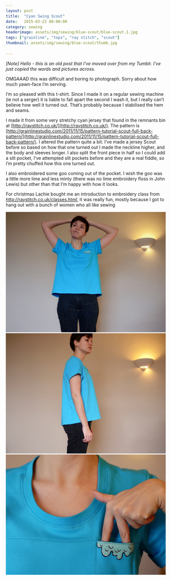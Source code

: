 ```yaml
---
layout: post
title:  "Cyan Swing Scout"
date:   2015-03-22 00:00:00
category: sewing
headerimage: assets/img/sewing/blue-scout/blue-scout.1.jpg
tags: ["grainline", "tops", "ray stitch", "scout"]
thumbnail: assets/img/sewing/blue-scout/thumb.jpg

---
```


_[Note] Hello - this is an old post that I've moved over from my Tumblr. I've just copied the words and pictures across._

OMGAAAD this was difficult and boring to photograph. Sorry about how much yawn-face I’m serving.

I’m so pleased with this t-shirt. Since I made it on a regular sewing machine (ie not a serger) it is liable to fall apart the second I wash it, but I really can’t believe how well it turned out. That’s probably because I stabilised the hem and seams.

I made it from some very stretchy cyan jersey that found in the remnants bin at [http://raystitch.co.uk/](http://raystitch.co.uk/). The pattern is [http://grainlinestudio.com/2011/11/15/pattern-tutorial-scout-full-back-pattern/](http://grainlinestudio.com/2011/11/15/pattern-tutorial-scout-full-back-pattern/). I altered the pattern quite a bit. I’ve made a jersey Scout before so based on how that one turned out I made the neckline higher, and the body and sleeves longer. I also split the front piece in half so I could add a slit pocket, I’ve attempted slit pockets before and they are a real fiddle, so I’m pretty chuffed how this one turned out.

I also embroidered some goo coming out of the pocket. I wish the goo was a little more lime and less minty (there was no lime embroidery floss in John Lewis) but other than that I’m happy with how it looks.

For christmas Lachie bought me an introduction to embroidery class from http://raystitch.co.uk/classes.html, it was really fun, mostly because I got to hang out with a bunch of women who all like sewing

![Scout 1](/assets/img/sewing/blue-scout/blue-scout.1.jpg)
![Scout 2](/assets/img/sewing/blue-scout/blue-scout.2.jpg)
![Scout 3](/assets/img/sewing/blue-scout/blue-scout.3.jpg)
